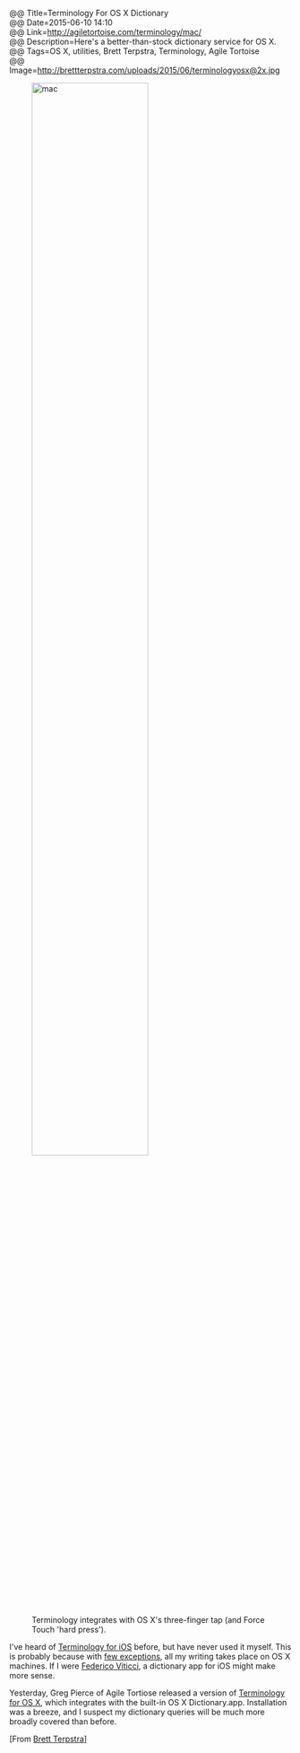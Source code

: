 @@ Title=Terminology For OS X Dictionary  
@@ Date=2015-06-10 14:10  
@@ Link=http://agiletortoise.com/terminology/mac/  
@@ Description=Here's a better-than-stock dictionary service for OS X.  
@@ Tags=OS X, utilities, Brett Terpstra, Terminology, Agile Tortoise  
@@ Image=http://brettterpstra.com/uploads/2015/06/terminologyosx@2x.jpg  

<figure class="figleft">
	<a class="nohover" href="http://brettterpstra.com/uploads/2015/06/terminologyosx@2x.jpg">
		<img src="http://brettterpstra.com/uploads/2015/06/terminologyosx@2x.jpg" alt="mac" width="70%" />
	</a>
	<figcaption>Terminology integrates with OS X's three-finger tap (and Force Touch 'hard press').</figcaption>
</figure>

I've heard of [Terminology for iOS][apple] before, but have never used it myself. This is probably because with [few exceptions][theoveranalyzed], all my writing takes place on OS X machines. If I were [Federico Viticci][macstories], a dictionary app for iOS might make more sense.

Yesterday, Greg Pierce of Agile Tortiose released a version of [Terminology for OS X][term], which integrates with the built-in OS X Dictionary.app. Installation was a breeze, and I suspect my dictionary queries will be much more broadly covered than before.

[From [Brett Terpstra][brettterpstra]]

[apple]: https://itunes.apple.com/us/app/terminology-3-extensible-dictionary/id687798859?at=1l3vx9s
[brettterpstra]: http://brettterpstra.com/2015/06/10/the-terminology-dictionary-for-mac/
[macstories]: http://www.macstories.net/stories/ipad-air-2-review-why-the-ipad-became-my-main-computer/
[term]: http://agiletortoise.com/terminology/mac/
[theoveranalyzed]: http://www.theoveranalyzed.net/2015/3/31/macbookless